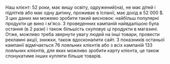 Наш клієнт: 52 роки, має вищу освіту, одружений(на), не має дітей і підлітків або має одну дитину, проживає в Іспанії, має дохід в 52 000 $.
З цих даних ми можемо зробити такий висновок: найбільш популярні продукти це вино і м'ясо. З проведенних кампаній найвдалішою була остання (в 2 рази) і також більшість скуповує ці продукти в магазині. Отже, можливо треба звернути увагу людей на інші товари, провести рекламні акції, знижки, також вдосконалити сайт. З показників останьої кампанії відмічається 76 лояльних клієнтів або з всіх кампаній 133 лояльних клієнтів, для яких можливо зробити карту клієнта, це також спонукатиме інших купляти більше товарів. 
